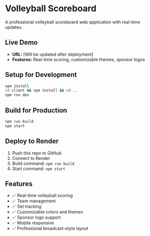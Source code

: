 # Volleyball Scoreboard

A professional volleyball scoreboard web application with real-time updates.

## Live Demo
- **URL:** [Will be updated after deployment]
- **Features:** Real-time scoring, customizable themes, sponsor logos

## Setup for Development
```bash
npm install
cd client && npm install && cd ..
npm run dev
```

## Build for Production
```bash
npm run build
npm start
```

## Deploy to Render
1. Push this repo to GitHub
2. Connect to Render
3. Build command: `npm run build`
4. Start command: `npm start`

## Features
- ✅ Real-time volleyball scoring
- ✅ Team management
- ✅ Set tracking
- ✅ Customizable colors and themes
- ✅ Sponsor logo support
- ✅ Mobile responsive
- ✅ Professional broadcast-style layout

